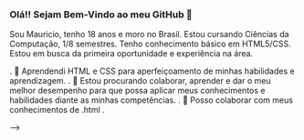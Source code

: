 ### Olá!! Sejam Bem-Vindo ao meu GitHub 👋

Sou Mauricio, tenho 18 anos  e moro no  Brasil.  Estou cursando Ciências da Computação, 1/8 semestres. Tenho conhecimento básico em HTML5/CSS. Estou em busca da primeira oportunidade e experiência na área.

  . 🌱  Aprendendi HTML e CSS para aperfeiçoamento de minhas habilidades e aprendizagem.
  . 💞️ Estou procurando colaborar, aprender e dar o meu melhor desempenho para que possa aplicar meus conhecimentos e habilidades diante as minhas competências.
  . 👀 Posso colaborar com meus conhecimentos de .html
  . 

-->
